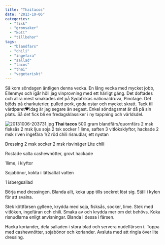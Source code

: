 ```yaml
---
title: "Thaitacos"
date: "2013-10-06"
categories: 
  - "fisk"
  - "gronsaker"
  - "kott"
  - "tillbehor"
tags: 
  - "blandfars"
  - "chili"
  - "ingefara"
  - "sallad"
  - "tacos"
  - "thai"
  - "vegetariskt"
---
```


Så kom söndagen äntligen denna vecka. En lång vecka med mycket jobb, Ellenmys och igår höll jag vinprovning med ett härligt gäng. Det doftades och allra mest smakades det på Sydafrikas nationaldruva, Pinotage. Det bjöds på charkuterier, pulled pork, goda ostar och mycket skratt. Tack till värdparet❤Idag är jag segare än segast. Enkel söndagsmat är då på sin plats. Så det fick bli en fredagsklassiker i ny tappning och världsdel.  
  
![20131006-203731.jpg](/static/img/20131006-203731.jpg)
**Thai tacos** 500 gram blandfärs/quornfärs 2 msk fisksås 2 msk ljus soja 2 tsk socker 1 lime, saften 3 vitlöksklyftor, hackade 2 msk riven ingefära 1/2 röd chili risnudlar, ett nystan

Dressing 2 msk socker 2 msk risvinäger Lite chili

Rostade salta cashewnötter, grovt hackade

1lime, i klyftor

Sojabönor, kokta i lättsaltat vatten

1 isbergsallad

Börja med dressingen. Blanda allt, koka upp tills sockret löst sig. Ställ i kylen för att svalna.

Stek köttfärsen gyllene, krydda med soja, fisksås, socker, lime. Stek med vitlöken, ingefäran och chili. Smaka av och krydda mer om det behövs. Koka risnudlarna enligt anvisningar. Blanda i dessa i färsen.

Hacka koriander, dela salladen i stora blad och servera nudelfärsen i. Toppa med cashewnötter, sojabönor och koriander. Avsluta med att ringla över lite dressing.
